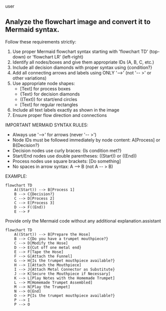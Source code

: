 user

## Analyze the flowchart image and convert it to Mermaid syntax.

Follow these requirements strictly:

1. Use proper Mermaid flowchart syntax starting with 'flowchart TD' (top-down) or 'flowchart LR' (left-right)
2. Identify all nodes/boxes and give them appropriate IDs (A, B, C, etc.)
3. Include all decision diamonds with proper syntax using {condition?}
4. Add all connecting arrows and labels using ONLY '-->' (not '-- >' or other variations)
5. Use appropriate node shapes:
   - [Text] for process boxes
   - {Text} for decision diamonds  
   - ((Text)) for start/end circles
   - [Text] for regular rectangles
6. Include all text labels exactly as shown in the image
7. Ensure proper flow direction and connections

IMPORTANT MERMAID SYNTAX RULES:
- Always use '-->' for arrows (never '-- >')
- Node IDs must be followed immediately by node content: A[Process] or B{Decision?}
- Decision nodes use curly braces: {Is condition met?}
- Start/End nodes use double parentheses: ((Start)) or ((End))
- Process nodes use square brackets: [Do something]
- No spaces in arrow syntax: A --> B (not A -- > B)

EXAMPLE:
```mermaid
flowchart TD
    A((Start)) --> B[Process 1]
    B --> C{Decision?}
    C --> D[Process 2]
    C --> E[Process 3]
    D --> F((End))
    E --> F
```

Provide only the Mermaid code without any additional explanation.assistant

```mermaid
flowchart TD
    A((Start)) --> B[Prepare the Hose]
    B --> C{Do you have a trumpet mouthpiece?}
    C --> D[Modify the Hose]
    D --> E{Cut off one metal end}
    E --> F[Tape the Hose]
    F --> G[Attach the Funnel]
    G --> H{Is the trumpet mouthpiece available?}
    H --> I[Attach the Mouthpiece]
    I --> J{Attach Metal Connector as Substitute}
    J --> K[Secure the Mouthpiece if Necessary]
    K --> L[Play Notes with the Homemade Trumpet]
    L --> M[Homemade Trumpet Assembled]
    M --> N[Play the Trumpet]
    N --> O[End]
    O --> P{Is the trumpet mouthpiece available?}
    P --> I
    P --> O
```